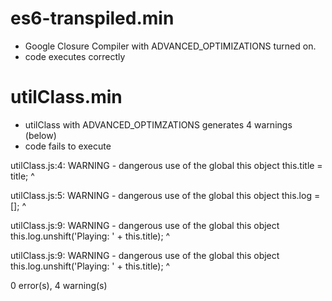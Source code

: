 es6-transpiled.min
==================
- Google Closure Compiler with ADVANCED_OPTIMIZATIONS turned on. 
- code executes correctly


utilClass.min
=============
- utilClass with ADVANCED_OPTIMZATIONS generates 4 warnings (below)
- code fails to execute


utilClass.js:4: WARNING - dangerous use of the global this object
        this.title = title;
        ^

utilClass.js:5: WARNING - dangerous use of the global this object
        this.log = [];
        ^

utilClass.js:9: WARNING - dangerous use of the global this object
        this.log.unshift('Playing: ' + this.title);
        ^

utilClass.js:9: WARNING - dangerous use of the global this object
        this.log.unshift('Playing: ' + this.title);
                                       ^

0 error(s), 4 warning(s)
